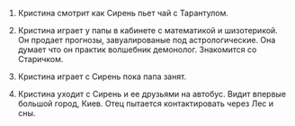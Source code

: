 1. Кристина смотрит как Сирень пьет чай с Тарантулом.

2. Кристина играет у папы в кабинете с математикой и шизотерикой. Он продает прогнозы, завуалированые под астрологические. Она думает что он практик волшебник демонолог. Знакомится со Старичком.

3. Кристина играет с Сирень пока папа занят.

4. Кристина уходит с Сирень и ее друзьями на автобус. Видит впервые большой город, Киев. Отец пытается контактировать через Лес и сны.